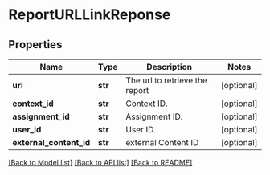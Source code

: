 # ReportURLLinkReponse

## Properties
Name | Type | Description | Notes
------------ | ------------- | ------------- | -------------
**url** | **str** | The url to retrieve the report | [optional] 
**context_id** | **str** | Context ID. | [optional] 
**assignment_id** | **str** | Assignment ID. | [optional] 
**user_id** | **str** | User ID. | [optional] 
**external_content_id** | **str** | external Content ID | [optional] 

[[Back to Model list]](../README.md#documentation-for-models) [[Back to API list]](../README.md#documentation-for-api-endpoints) [[Back to README]](../README.md)


